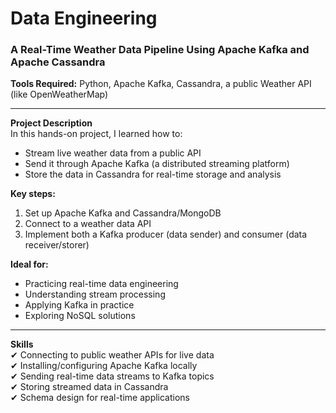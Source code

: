 # Data Engineering
### A Real-Time Weather Data Pipeline Using Apache Kafka and Apache Cassandra
 
**Tools Required:** Python, Apache Kafka, Cassandra, a public Weather API (like OpenWeatherMap)

---

 **Project Description**  
In this hands-on project, I learned how to:
- Stream live weather data from a public API
- Send it through Apache Kafka (a distributed streaming platform)
- Store the data in Cassandra for real-time storage and analysis

**Key steps:**
1. Set up Apache Kafka and Cassandra/MongoDB
2. Connect to a weather data API
3. Implement both a Kafka producer (data sender) and consumer (data receiver/storer)


**Ideal for:**
- Practicing real-time data engineering
- Understanding stream processing
- Applying Kafka in practice
- Exploring NoSQL solutions

---

 **Skills**  
✔ Connecting to public weather APIs for live data  
✔ Installing/configuring Apache Kafka locally  
✔ Sending real-time data streams to Kafka topics  
✔ Storing streamed data in Cassandra  
✔ Schema design for real-time applications  
